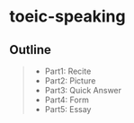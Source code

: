 # toeic-speaking

## Outline
> * Part1: Recite
> * Part2: Picture
> * Part3: Quick Answer
> * Part4: Form
> * Part5: Essay
